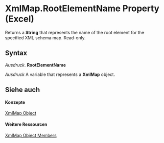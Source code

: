 
# XmlMap.RootElementName Property (Excel)

 Returns a **String** that represents the name of the root element for the specified XML schema map. Read-only.


## Syntax

 _Ausdruck_. **RootElementName**

 _Ausdruck_ A variable that represents a **XmlMap** object.


## Siehe auch


#### Konzepte


[XmlMap Object](39b0823f-0068-d8df-e4e1-ca62b55d58f5.md)
#### Weitere Ressourcen


[XmlMap Object Members](http://msdn.microsoft.com/library/b6654149-ac1b-d570-0722-b49bf58f2a53%28Office.15%29.aspx)